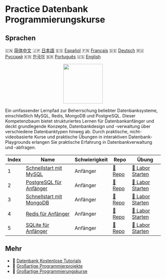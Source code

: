 # Practice Datenbank Programmierungskurse

## Sprachen

🇨🇳 [简体中文](README_zh.md) 🇯🇵 [日本語](README_ja.md) 🇪🇸 [Español](README_es.md) 🇫🇷 [Français](README_fr.md) 🇩🇪 [Deutsch](README_de.md) 🇷🇺 [Русский](README_ru.md) 🇰🇷 [한국어](README_ko.md) 🇧🇷 [Português](README_pt.md) 🇺🇸 [English](README.md) 

<div align="center">
<img width="128px" src="https://file.labex.io/path/S2s0kYPxCISr.png">
</div>

Ein umfassender Lernpfad zur Beherrschung beliebter Datenbanksysteme, einschließlich MySQL, Redis, MongoDB und PostgreSQL. Dieser Kompetenzbaum bietet strukturiertes Lernen für Datenbankanfänger und deckt grundlegende Konzepte, Datenbankdesign und -verwaltung über verschiedene Datenbanktypen hinweg ab. Durch praktische, nicht-videobasierte Kurse und praktische Übungen in interaktiven Datenbank-Playgrounds erlangen Sie praktische Erfahrung in Datenbankverwaltung und -abfragen.

|   Index | Name                                                                             | Schwierigkeit   | Repo                                                              | Übung                                                                    |
|---------|----------------------------------------------------------------------------------|-----------------|-------------------------------------------------------------------|--------------------------------------------------------------------------|
|       1 | [Schnellstart mit MySQL](https://labex.io/de/courses/quick-start-with-mysql)     | Anfänger        | [🔗 Repo](https://github.com/labex-labs/quick-start-with-mysql)   | [🚀 Labor Starten](https://labex.io/de/courses/quick-start-with-mysql)   |
|       2 | [PostgreSQL für Anfänger](https://labex.io/de/courses/postgresql-for-beginners)  | Anfänger        | [🔗 Repo](https://github.com/labex-labs/postgresql-for-beginners) | [🚀 Labor Starten](https://labex.io/de/courses/postgresql-for-beginners) |
|       3 | [Schnellstart mit MongoDB](https://labex.io/de/courses/quick-start-with-mongodb) | Anfänger        | [🔗 Repo](https://github.com/labex-labs/quick-start-with-mongodb) | [🚀 Labor Starten](https://labex.io/de/courses/quick-start-with-mongodb) |
|       4 | [Redis für Anfänger](https://labex.io/de/courses/redis-for-beginners)            | Anfänger        | [🔗 Repo](https://github.com/labex-labs/redis-for-beginners)      | [🚀 Labor Starten](https://labex.io/de/courses/redis-for-beginners)      |
|       5 | [SQLite für Anfänger](https://labex.io/de/courses/sqlite-for-beginners)          | Anfänger        | [🔗 Repo](https://github.com/labex-labs/sqlite-for-beginners)     | [🚀 Labor Starten](https://labex.io/de/courses/sqlite-for-beginners)     |

## Mehr

- 🔗 [Datenbank Kostenlose Tutorials](https://github.com/labex-labs/database-free-tutorials)
- 🔗 [Großartige Programmierprojekte](https://github.com/labex-labs/awesome-programming-projects)
- 🔗 [Großartige Programmierungskurse](https://github.com/labex-labs/awesome-programming-courses)

